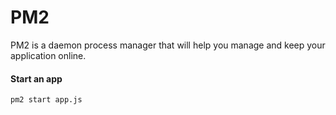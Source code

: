 # PM2

PM2 is a daemon process manager that will help you manage and keep your application online.

#### Start an app
```
pm2 start app.js
```

